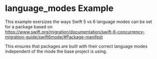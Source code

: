 # language_modes Example

This example exersizes the ways Swift 5 vs 6 language modes can be set for a package based on https://www.swift.org/migration/documentation/swift-6-concurrency-migration-guide/swift6mode/#Package-manifest

This ensures that packages are built with their correct language modes independent of the mode the base project is using.